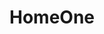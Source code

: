 <!-- generated by markdown-notes-tree -->

# HomeOne

<!-- optional markdown-notes-tree directory description starts here -->

<!-- optional markdown-notes-tree directory description ends here -->


